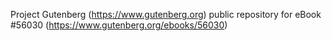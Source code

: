 Project Gutenberg (https://www.gutenberg.org) public repository for
eBook #56030 (https://www.gutenberg.org/ebooks/56030)
